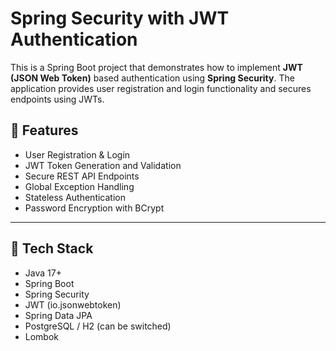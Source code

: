 # Spring Security with JWT Authentication

This is a Spring Boot project that demonstrates how to implement **JWT (JSON Web Token)** based authentication using **Spring Security**. The application provides user registration and login functionality and secures endpoints using JWTs.

## 📌 Features

- User Registration & Login
- JWT Token Generation and Validation
- Secure REST API Endpoints
- Global Exception Handling
- Stateless Authentication
- Password Encryption with BCrypt

---

## 🔧 Tech Stack

- Java 17+
- Spring Boot
- Spring Security
- JWT (io.jsonwebtoken)
- Spring Data JPA
- PostgreSQL / H2 (can be switched)
- Lombok
